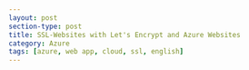 ```yaml
---
layout: post
section-type: post
title: SSL-Websites with Let's Encrypt and Azure Websites
category: Azure
tags: [azure, web app, cloud, ssl, english]
---
```


